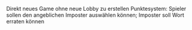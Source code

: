 Direkt neues Game ohne neue Lobby zu erstellen
Punktesystem: Spieler sollen den angeblichen Imposter auswählen können; Imposter soll Wort erraten können
